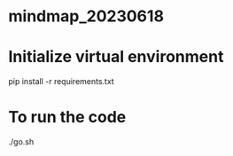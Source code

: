 # mindmap_20230618
# Initialize virtual environment
pip install -r requirements.txt

# To run the code
./go.sh
